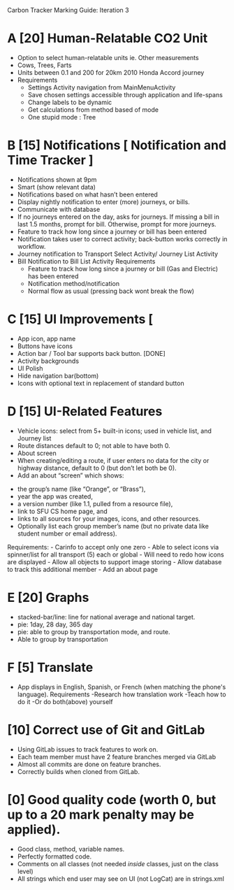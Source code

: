 Carbon Tracker Marking Guide: Iteration 3
 
A [20] Human-Relatable CO2 Unit
==============================
-	Option to select human-relatable units ie. Other measurements
-	Cows, Trees, Farts
-	Units between 0.1 and 200 for 20km 2010 Honda Accord journey
-	Requirements
    -	Settings Activity navigation from MainMenuActivity
    -	Save chosen settings accessible through application and life-spans
    -	Change labels to be dynamic
    -	Get calculations from method based of mode
    -	One stupid mode : Tree

B [15] Notifications [ Notification and Time Tracker ]
==============================
-	Notifications shown at 9pm
-	Smart (show relevant data)
-	Notifications based on what hasn’t been entered
-	Display nightly notification to enter (more) journeys, or bills.
-	Communicate with database
-	If no journeys entered on the day, asks for journeys. 
If missing a bill in last 1.5 months, prompt for bill.
Otherwise, prompt for more journeys.
-	Feature to track how long since a journey or bill has been entered
-	Notification takes user to correct activity; back-button works correctly in workflow.
-	Journey notification to Transport Select Activity/ Journey List Activity
-	Bill Notification to Bill List Activity
Requirements
    -	Feature to track how long since a journey or bill (Gas and Electric) has been entered
    -	Notification method/notification
    -	Normal flow as usual (pressing back wont break the flow)

C [15] UI Improvements [
==============================
-	App icon, app name
-	Buttons have icons
-	Action bar / Tool bar supports back button. [DONE]
-	Activity backgrounds
-	UI Polish
-	Hide navigation bar(bottom)
-	Icons with optional text in replacement of standard button
 

D [15] UI-Related Features
==============================
-	Vehicle icons: select from 5+ built-in icons; used in vehicle list, and Journey list
-	Route distances default to 0; not able to have both 0.
-	About screen
-	When creating/editing a route, if user enters no data for the city or highway distance, default to 0 (but don’t let both be 0).
-	Add an about “screen” which shows:
  * the group’s name (like “Orange”, or “Brass”), 
  * year the app was created, 
  * a version number (like 1.1, pulled from a resource file), 
  * link to SFU CS home page, and 
  * links to all sources for your images, icons, and other resources. 
  * Optionally list each group member’s name (but no private data like student number or email address).
 
Requirements:
    -	Carinfo to accept only one zero
    -	Able to select icons via spinner/list for all transport (5) each or global
    -	Will need to redo how icons are displayed
    -	Allow all objects to support image storing
    -	Allow database to track this additional member
    -	Add an about page


E [20] Graphs
==============================
- stacked-bar/line: line for national average and national target.
- pie: 1day, 28 day, 365 day
- pie: able to group by transportation mode, and route.
- Able to group by transportation
 

F [5] Translate
==============================
- App displays in English, Spanish, or French (when matching the phone's language).
Requirements
    -Research how translation work
    -Teach how to do it
    -Or do both(above) yourself


[10] Correct use of Git and GitLab
==============================
   - Using GitLab issues to track features to work on.
   - Each team member must have 2 feature branches merged via GitLab
   - Almost all commits are done on feature branches.
   - Correctly builds when cloned from GitLab.
 

[0] Good quality code (worth 0, but up to a 20 mark penalty may be applied).
==============================
   - Good class, method, variable names.
   - Perfectly formatted code.
   - Comments on all classes (not needed *inside* classes, just on the class level)
   - All strings which end user may see on UI (not LogCat) are in strings.xml

